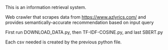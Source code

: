 This is an information retrieval system.

Web crawler that scrapes data from https://www.azlyrics.com/ and provides semantically-accurate recommendation based on input query

First run DOWNLOAD_DATA.py, then TF-IDF-COSINE.py, and last SBERT.py

Each csv needed is created by the previous python file.